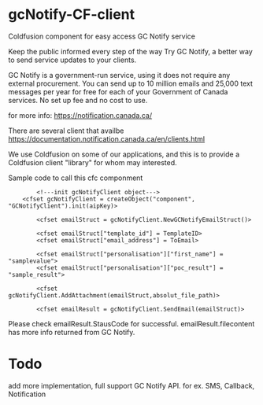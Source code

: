 # gcNotify-CF-client
Coldfusion component for easy access GC Notify service

Keep the public informed every step of the way
Try GC Notify, a better way to send service updates to your clients.

GC Notify is a government-run service, using it does not require any external procurement. You can send up to 10 million emails and 25,000 text messages per year for free for each of your Government of Canada services. No set up fee and no cost to use.

for more info: https://notification.canada.ca/

There are several client that availbe
https://documentation.notification.canada.ca/en/clients.html

We use Coldfusion on some of our applications, and this is to provide a Coldfusion client "library" for whom may interested.

Sample code to call this cfc componment

            <!---init gcNotifyClient object--->
	    <cfset gcNotifyClient = createObject("component", "GCNotifyClient").init(aipKey)>

            <cfset emailStruct = gcNotifyClient.NewGCNotifyEmailStruct()>

            <cfset emailStruct["template_id"] = TemplateID>
            <cfset emailStruct["email_address"] = ToEmail>
                       
            <cfset emailStruct["personalisation"]["first_name"] = "samplevalue">
            <cfset emailStruct["personalisation"]["poc_result"] = "sample_result">

            <cfset gcNotifyClient.AddAttachment(emailStruct,absolut_file_path)>

            <cfset emailResult = gcNotifyClient.SendEmail(emailStruct)>
	    
Please check emailResult.StausCode for successful. emailResult.filecontent has more info returned from GC Notify.
          

# Todo
add more implementation, full support GC Notify API. for ex. SMS, Callback, Notification
